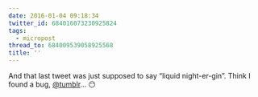 ```yaml
---
date: 2016-01-04 09:18:34
twitter_id: 684016073230925824
tags:
  - micropost
thread_to: 684009539058925568
title: ''
---
```


And that last tweet was just supposed to say “liquid night-er-gin”. Think I found a bug, [@tumblr](https://twitter.com/tumblr)… 😶
